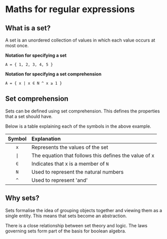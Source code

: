 # Maths for regular expressions

## What is a set?

A set is an unordered collection of values in which
each value occurs at most once.

**Notation for specifying a set**
```
A = { 1, 2, 3, 4, 5 }
```

**Notation for specifying a set comprehension**
```
A = { x | x ∈ N ^ x ≥ 1 }
```

## Set comprehension

Sets can be defined using set comprehension.
This defines the properties that a set should have.

Below is a table explaining each of the symbols in the above example.

| Symbol | Explanation |
| :----: | :---------- |
| `x` | Represents the values of the set |
| `\|` | The equation that follows this defines the value of x |
| `∈` | Indicates that x is a member of `N` |
| `N` | Used to represent the natural numbers |
| `^` | Used to represent 'and' |

## Why sets?

Sets formalise the idea of grouping objects together and viewing them as a single entity. This means that sets become an abstraction.

There is a close relationship between set theory and logic. The laws governing sets form part of the basis for boolean algebra.
